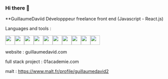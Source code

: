 ### Hi there 👋


**GuillaumeDaviid Développpeur freelance front end (Javascript - React.js)

Languages and tools : 

<img src="https://cdn.jsdelivr.net/gh/devicons/devicon/icons/git/git-plain-wordmark.svg" width="30px"/><img src="https://cdn.jsdelivr.net/gh/devicons/devicon/icons/html5/html5-original.svg" width="30px"/><img src="https://cdn.jsdelivr.net/gh/devicons/devicon/icons/css3/css3-original.svg" width="30px"/><img src="https://cdn.jsdelivr.net/gh/devicons/devicon/icons/sass/sass-original.svg" width="30px"/><img src="https://cdn.jsdelivr.net/gh/devicons/devicon/icons/javascript/javascript-plain.svg" width="30px"/><img src="https://cdn.jsdelivr.net/gh/devicons/devicon/icons/react/react-original.svg" width="30px"/><img src="https://cdn.jsdelivr.net/gh/devicons/devicon/icons/php/php-plain.svg" width="30px"/><img src="https://cdn.jsdelivr.net/gh/devicons/devicon/icons/mysql/mysql-original-wordmark.svg" width="30px"/><img src="https://cdn.jsdelivr.net/gh/devicons/devicon/icons/vscode/vscode-original.svg" width="30px"/><img src="https://cdn.jsdelivr.net/gh/devicons/devicon/icons/nodejs/nodejs-original.svg" width="30px"/>










website : guillaumedavid.com

full stack project : 01academie.com

malt : https://www.malt.fr/profile/guillaumedavid2
